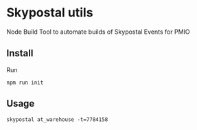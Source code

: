 # Skypostal utils

Node Build Tool to automate builds of Skypostal Events for PMIO

## Install

Run

```shell
npm run init
```

## Usage

```shell
skypostal at_warehouse -t=7784158
```
